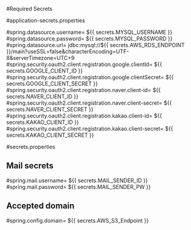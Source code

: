 #Required Secrets

#application-secrets.properties

#spring.datasource.username= ${{ secrets.MYSQL_USERNAME }}
#spring.datasource.password= ${{ secrets.MYSQL_PASSWORD }}
#spring.datasource.url= jdbc:mysql://${{ secrets.AWS_RDS_ENDPOINT }}/main?useSSL=false\&characterEncoding=UTF-8\&serverTimezone=UTC+9
#spring.security.oauth2.client.registration.google.clientId= ${{ secrets.GOOGLE_CLIENT_ID }}
#spring.security.oauth2.client.registration.google.clientSecret= ${{ secrets.GOOGLE_CLIENT_SECRET }}
#spring.security.oauth2.client.registration.naver.client-id= ${{ secrets.NAVER_CLIENT_ID }}
#spring.security.oauth2.client.registration.naver.client-secret= ${{ secrets.NAVER_CLIENT_SECRET }}
#spring.security.oauth2.client.registration.kakao.client-id= ${{ secrets.KAKAO_CLIENT_ID }}
#spring.security.oauth2.client.registration.kakao.client-secret= ${{ secrets.KAKAO_CLIENT_SECRET }}

#secrets.properties

## Mail secrets
#spring.mail.username= ${{ secrets.MAIL_SENDER_ID }}
#spring.mail.password= ${{ secrets.MAIL_SENDER_PW }}
## Accepted domain
#spring.config.domain= ${{ secrets.AWS_S3_Endpoint }}
